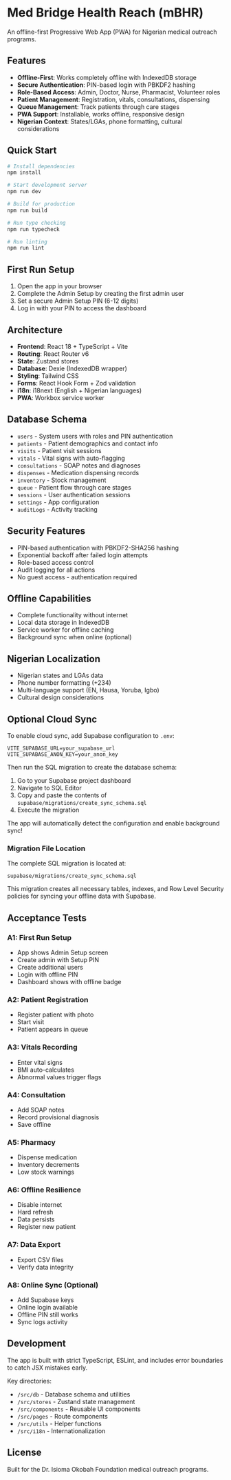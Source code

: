 # Med Bridge Health Reach (mBHR)

An offline-first Progressive Web App (PWA) for Nigerian medical outreach programs.

## Features

- **Offline-First**: Works completely offline with IndexedDB storage
- **Secure Authentication**: PIN-based login with PBKDF2 hashing
- **Role-Based Access**: Admin, Doctor, Nurse, Pharmacist, Volunteer roles
- **Patient Management**: Registration, vitals, consultations, dispensing
- **Queue Management**: Track patients through care stages
- **PWA Support**: Installable, works offline, responsive design
- **Nigerian Context**: States/LGAs, phone formatting, cultural considerations

## Quick Start

```bash
# Install dependencies
npm install

# Start development server
npm run dev

# Build for production
npm run build

# Run type checking
npm run typecheck

# Run linting
npm run lint
```

## First Run Setup

1. Open the app in your browser
2. Complete the Admin Setup by creating the first admin user
3. Set a secure Admin Setup PIN (6-12 digits)
4. Log in with your PIN to access the dashboard

## Architecture

- **Frontend**: React 18 + TypeScript + Vite
- **Routing**: React Router v6
- **State**: Zustand stores
- **Database**: Dexie (IndexedDB wrapper)
- **Styling**: Tailwind CSS
- **Forms**: React Hook Form + Zod validation
- **i18n**: i18next (English + Nigerian languages)
- **PWA**: Workbox service worker

## Database Schema

- `users` - System users with roles and PIN authentication
- `patients` - Patient demographics and contact info
- `visits` - Patient visit sessions
- `vitals` - Vital signs with auto-flagging
- `consultations` - SOAP notes and diagnoses
- `dispenses` - Medication dispensing records
- `inventory` - Stock management
- `queue` - Patient flow through care stages
- `sessions` - User authentication sessions
- `settings` - App configuration
- `auditLogs` - Activity tracking

## Security Features

- PIN-based authentication with PBKDF2-SHA256 hashing
- Exponential backoff after failed login attempts
- Role-based access control
- Audit logging for all actions
- No guest access - authentication required

## Offline Capabilities

- Complete functionality without internet
- Local data storage in IndexedDB
- Service worker for offline caching
- Background sync when online (optional)

## Nigerian Localization

- Nigerian states and LGAs data
- Phone number formatting (+234)
- Multi-language support (EN, Hausa, Yoruba, Igbo)
- Cultural design considerations

## Optional Cloud Sync

To enable cloud sync, add Supabase configuration to `.env`:

```
VITE_SUPABASE_URL=your_supabase_url
VITE_SUPABASE_ANON_KEY=your_anon_key
```

Then run the SQL migration to create the database schema:

1. Go to your Supabase project dashboard
2. Navigate to SQL Editor
3. Copy and paste the contents of `supabase/migrations/create_sync_schema.sql`
4. Execute the migration

The app will automatically detect the configuration and enable background sync!

### Migration File Location

The complete SQL migration is located at:
```
supabase/migrations/create_sync_schema.sql
```

This migration creates all necessary tables, indexes, and Row Level Security policies for syncing your offline data with Supabase.
## Acceptance Tests

### A1: First Run Setup
- App shows Admin Setup screen
- Create admin with Setup PIN
- Create additional users
- Login with offline PIN
- Dashboard shows with offline badge

### A2: Patient Registration
- Register patient with photo
- Start visit
- Patient appears in queue

### A3: Vitals Recording
- Enter vital signs
- BMI auto-calculates
- Abnormal values trigger flags

### A4: Consultation
- Add SOAP notes
- Record provisional diagnosis
- Save offline

### A5: Pharmacy
- Dispense medication
- Inventory decrements
- Low stock warnings

### A6: Offline Resilience
- Disable internet
- Hard refresh
- Data persists
- Register new patient

### A7: Data Export
- Export CSV files
- Verify data integrity

### A8: Online Sync (Optional)
- Add Supabase keys
- Online login available
- Offline PIN still works
- Sync logs activity

## Development

The app is built with strict TypeScript, ESLint, and includes error boundaries to catch JSX mistakes early.

Key directories:
- `/src/db` - Database schema and utilities
- `/src/stores` - Zustand state management
- `/src/components` - Reusable UI components
- `/src/pages` - Route components
- `/src/utils` - Helper functions
- `/src/i18n` - Internationalization

## License

Built for the Dr. Isioma Okobah Foundation medical outreach programs.